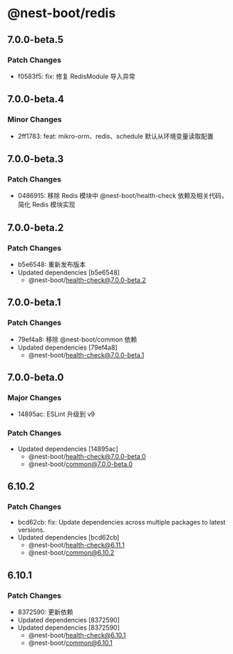 # @nest-boot/redis

## 7.0.0-beta.5

### Patch Changes

- f0583f5: fix: 修复 RedisModule 导入异常

## 7.0.0-beta.4

### Minor Changes

- 2ff1783: feat: mikro-orm、redis、schedule 默认从环境变量读取配置

## 7.0.0-beta.3

### Patch Changes

- 0486915: 移除 Redis 模块中 @nest-boot/health-check 依赖及相关代码，简化 Redis 模块实现

## 7.0.0-beta.2

### Patch Changes

- b5e6548: 重新发布版本
- Updated dependencies [b5e6548]
  - @nest-boot/health-check@7.0.0-beta.2

## 7.0.0-beta.1

### Patch Changes

- 79ef4a8: 移除 @nest-boot/common 依赖
- Updated dependencies [79ef4a8]
  - @nest-boot/health-check@7.0.0-beta.1

## 7.0.0-beta.0

### Major Changes

- 14895ac: ESLint 升级到 v9

### Patch Changes

- Updated dependencies [14895ac]
  - @nest-boot/health-check@7.0.0-beta.0
  - @nest-boot/common@7.0.0-beta.0

## 6.10.2

### Patch Changes

- bcd62cb: fix: Update dependencies across multiple packages to latest versions.
- Updated dependencies [bcd62cb]
  - @nest-boot/health-check@6.11.1
  - @nest-boot/common@6.10.2

## 6.10.1

### Patch Changes

- 8372590: 更新依赖
- Updated dependencies [8372590]
- Updated dependencies [8372590]
  - @nest-boot/health-check@6.10.1
  - @nest-boot/common@6.10.1
